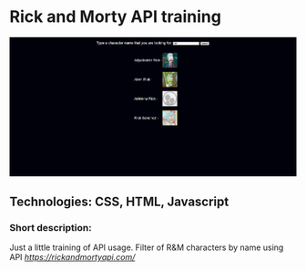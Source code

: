 # Rick and Morty API training 

!["Rick and Morty Image"](https://github.com/Skwieru/Rick-Morty-API-Training/blob/master/rickandmortyImage.png?raw=true)

## Technologies: CSS, HTML, Javascript

### Short description:

Just a little training of API usage. 
Filter of R&M characters by name using API <cite>https://rickandmortyapi.com/</cite>
